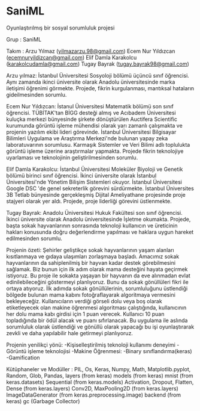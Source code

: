 # SaniML
Oyunlaştırılmış bir sosyal sorumluluk projesi

Grup : SaniML

Takım : Arzu Yılmaz            (yilmazarzu.98@gmail.com)
        Ecem Nur Yıldızcan  (ecemnuryildizcan@gmail.com)
        Elif Damla Karakolcu  (karakolcudamla@gmail.com)
        Tugay Bayrak          (tugay.bayrak98@gmail.com)
        
        
Arzu yılmaz: İstanbul Üniversitesi Sosyoloji bölümü üçüncü sınıf öğrencisi. Aynı zamanda ikinci üniversite olarak Anadolu üniversitesinde marka iletişimi öğrenimi görmekte. Projede, fikrin kurgulanması, mantıksal hataların gideilmesinden sorumlu.

Ecem Nur Yıldızcan: İstanul Üniversitesi Matematik bölümü son sınıf öğrencisi. TÜBİTAK'tan BİGG desteği almış ve Acıbadem Üniversitesi kuluçka merkezi bünyesinde şirkete dönüştürülen Auctifera Scientific kurumunda görüntü işleme mühendisi olarak yarı zamanlı çalışmakta ve projenin yazılım ekibi lideri görevinde. İstanbul Üniversitesi Bilgisayar Bilimleri Uygulama ve Araştırma Merkezi'nde bulunan yapay zeka laboratuvarının sorumlusu. Karmaşık Sistemler ve Veri Bilimi adlı toplulukta görüntü işleme üzerine araştırmalar yapmakta. Projede fikrin teknolojiye uyarlaması ve teknolojinin geliştirilmesinden sorumlu.

Elif Damla Karakolcu: İstanbul Üniversitesi Moleküler Biyoloji ve Genetik bölümü birinci sınıf öğrencisi. İkinci üniversite olarak İstanbul Üniversitesi'nde Yönetim Bilişim Sistemleri okuyor. İstanbul Üniversitesi Google DSC 'de genel sekreterlik görevini sürdürmekte. İstanbul Üniversites 3B Tetlab bünyesinde gerçekleşmiş Dijital Ameliyathane projesinde proje stajyeri olarak yer aldı. Projede, proje liderliği görevini üstlenmekte.

Tugay Bayrak: Anadolu Üniversitesi Hukuk Fakültesi son sınıf öğrencisi. İkinci üniversite olarak Anadolu üniversitesinde İşletme okumakta. Projede, başta sokak hayvanlarının sonrasında teknoloji kullanıcın ve üreticinin hakları konusunda doğru değerlendirme yapılması ve haklara uygun hareket edilmesinden sorumlu.


Projenin özeti: Şehirler geliştikçe sokak hayvanlarının yaşam alanları kısıtlanmaya ve gıdaya ulaşımları zorlaşmaya başladı. Amacımız sokak hayvanlarının da sahiplenilmiş bir hayvan kadar destek görebilmesini sağlamak. Biz bunun için ilk adım olarak mama desteğini hayata geçirmek istiyoruz. Bu proje ile sokakta yaşayan bir hayvanın da eve alınmadan evlat edinilebileceğini göstermeyi planlıyoruz. Bunu da sokak gönüllüleri fikri ile ortaya atıyoruz. İlk adımda sokak gönüllülerinin, sorumluluğunu üstlendiği bölgede bulunan mama kabını fotoğraflayarak algoritmaya vermesini bekleyeceğiz. Kullanıcıların verdiği görseli dolu veya boş olarak etiketleyecek olan makine öğrenmesi algoritması çalıştığında, kullanıcının her dolu mama kabı girdisi için 1 puan verecek. Kullanıcı 10 puan topladığında bir ödül alacak ve puanı sıfırlanacak. Bu uygulama ile aslında sorumluluk olarak üstlendiği ve gönüllü olarak yapacağı bu işi oyunlaştırarak zevkli ve daha yapılabilir hale getirmeyi planlıyoruz.  


Projenin yenilikçi yönü:
  -Kişiselleştirilmiş teknoloji kullanımı deneyimi
  -Görüntü işleme teknolojisi
  -Makine Öğrenmesi:
    -Binary sınıflandırma(keras)
  -Gamification

Kütüphaneler ve Modüller :
  PIL, Os, Keras, Numpy, Math, Matplotlib.pyplot, Random, Glob, Pandas,
  layers (from keras)
  models (from keras)
  mnist (from keras.datasets)
  Sequential (from keras.models)
  Activation, Dropout, Flatten, Dense (from keras.layers)
  Conv2D, MaxPooling2D (from keras.layers)
  ImageDataGenerator (from keras.preprocessing.image)
  backend (from keras)
  gc (Garbage Collector)

